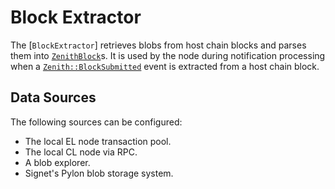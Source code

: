 # Block Extractor

The [`BlockExtractor`] retrieves blobs from host chain blocks and parses them
into [`ZenithBlock`]s. It is used by the node during notification processing
when a [`Zenith::BlockSubmitted`] event is extracted from a host chain block.

## Data Sources

The following sources can be configured:

- The local EL node transaction pool.
- The local CL node via RPC.
- A blob explorer.
- Signet's Pylon blob storage system.

[`ZenithBlock`]: signet_zenith::ZenithBlock
[`Zenith::BlockSubmitted`]: signet_zenith::Zenith::BlockSubmitted
